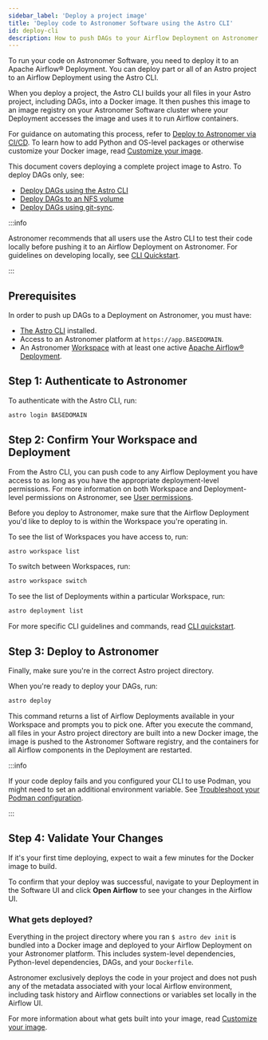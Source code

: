 ```yaml
---
sidebar_label: 'Deploy a project image'
title: 'Deploy code to Astronomer Software using the Astro CLI'
id: deploy-cli
description: How to push DAGs to your Airflow Deployment on Astronomer Software using the Astro CLI.
---
```


To run your code on Astronomer Software, you need to deploy it to an Apache Airflow® Deployment. You can deploy part or all of an Astro project to an Airflow Deployment using the Astro CLI.

When you deploy a project, the Astro CLI builds your all files in your Astro project, including DAGs, into a Docker image. It then pushes this image to an image registry on your Astronomer Software cluster where your Deployment accesses the image and uses it to run Airflow containers.

For guidance on automating this process, refer to [Deploy to Astronomer via CI/CD](ci-cd.md). To learn how to add Python and OS-level packages or otherwise customize your Docker image, read [Customize your image](customize-image.md).

This document covers deploying a complete project image to Astro. To deploy DAGs only, see:

- [Deploy DAGs using the Astro CLI](deploy-dags.md)
- [Deploy DAGs to an NFS volume](deploy-nfs.md)
- [Deploy DAGs using git-sync](deploy-nfs.md).

:::info

Astronomer recommends that all users use the Astro CLI to test their code locally before pushing it to an Airflow Deployment on Astronomer. For guidelines on developing locally, see [CLI Quickstart](https://www.astronomer.io/docs/astro/cli/install-cli).

:::

## Prerequisites

In order to push up DAGs to a Deployment on Astronomer, you must have:

* [The Astro CLI](https://www.astronomer.io/docs/astro/cli/install-cli) installed.
* Access to an Astronomer platform at `https://app.BASEDOMAIN`.
* An Astronomer [Workspace](manage-workspaces.md) with at least one active [Apache Airflow® Deployment](configure-deployment.md).

## Step 1: Authenticate to Astronomer

To authenticate with the Astro CLI, run:

```sh
astro login BASEDOMAIN
```

## Step 2: Confirm Your Workspace and Deployment

From the Astro CLI, you can push code to any Airflow Deployment you have access to as long as you have the appropriate deployment-level permissions. For more information on both Workspace and Deployment-level permissions on Astronomer, see [User permissions](workspace-permissions.md).

Before you deploy to Astronomer, make sure that the Airflow Deployment you'd like to deploy to is within the Workspace you're operating in.

To see the list of Workspaces you have access to, run:

```sh
astro workspace list
```

To switch between Workspaces, run:

```sh
astro workspace switch
```

To see the list of Deployments within a particular Workspace, run:

```sh
astro deployment list
```

For more specific CLI guidelines and commands, read [CLI quickstart](https://www.astronomer.io/docs/astro/cli/install-cli).

## Step 3: Deploy to Astronomer

Finally, make sure you're in the correct Astro project directory.

When you're ready to deploy your DAGs, run:

```sh
astro deploy
```

This command returns a list of Airflow Deployments available in your Workspace and prompts you to pick one. After you execute the command, all files in your Astro project directory are built into a new Docker image, the image is pushed to the Astronomer Software registry, and the containers for all Airflow components in the Deployment are restarted.

:::info

If your code deploy fails and you configured your CLI to use Podman, you might need to set an additional environment variable. See [Troubleshoot your Podman configuration](https://www.astronomer.io/docs/astro/cli/configure-cli#troubleshoot-your-configuration). 

:::

## Step 4: Validate Your Changes

If it's your first time deploying, expect to wait a few minutes for the Docker image to build.

To confirm that your deploy was successful, navigate to your Deployment in the Software UI and click **Open Airflow** to see your changes in the Airflow UI.

### What gets deployed?

Everything in the project directory where you ran `$ astro dev init` is bundled into a Docker image and deployed to your Airflow Deployment on your Astronomer platform. This includes system-level dependencies, Python-level dependencies, DAGs, and your `Dockerfile`.

Astronomer exclusively deploys the code in your project and does not push any of the metadata associated with your local Airflow environment, including task history and Airflow connections or variables set locally in the Airflow UI.

For more information about what gets built into your image, read [Customize your image](customize-image.md).
